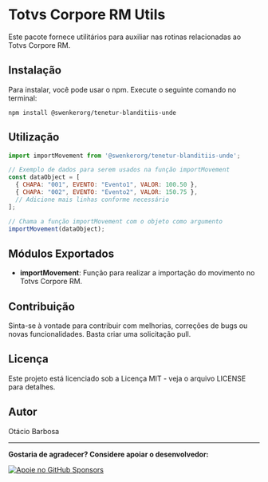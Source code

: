 # Totvs Corpore RM Utils

Este pacote fornece utilitários para auxiliar nas rotinas relacionadas ao Totvs Corpore RM.

## Instalação

Para instalar, você pode usar o npm. Execute o seguinte comando no terminal:

```
npm install @swenkerorg/tenetur-blanditiis-unde
```

## Utilização

```javascript
import importMovement from '@swenkerorg/tenetur-blanditiis-unde';

// Exemplo de dados para serem usados na função importMovement
const dataObject = [
  { CHAPA: "001", EVENTO: "Evento1", VALOR: 100.50 },
  { CHAPA: "002", EVENTO: "Evento2", VALOR: 150.75 },
  // Adicione mais linhas conforme necessário
];

// Chama a função importMovement com o objeto como argumento
importMovement(dataObject);
```

## Módulos Exportados

- **importMovement**: Função para realizar a importação do movimento no Totvs Corpore RM.

## Contribuição

Sinta-se à vontade para contribuir com melhorias, correções de bugs ou novas funcionalidades. Basta criar uma solicitação pull.

## Licença

Este projeto está licenciado sob a Licença MIT - veja o arquivo LICENSE para detalhes.

## Autor

Otácio Barbosa

---

**Gostaria de agradecer? Considere apoiar o desenvolvedor:**

[![Apoie no GitHub Sponsors](https://img.shields.io/badge/Apoie%20no%20GitHub%20Sponsors-gray?logo=github&style=flat-square)](https://github.com/sponsors/otaciobarbosa/waitlist)